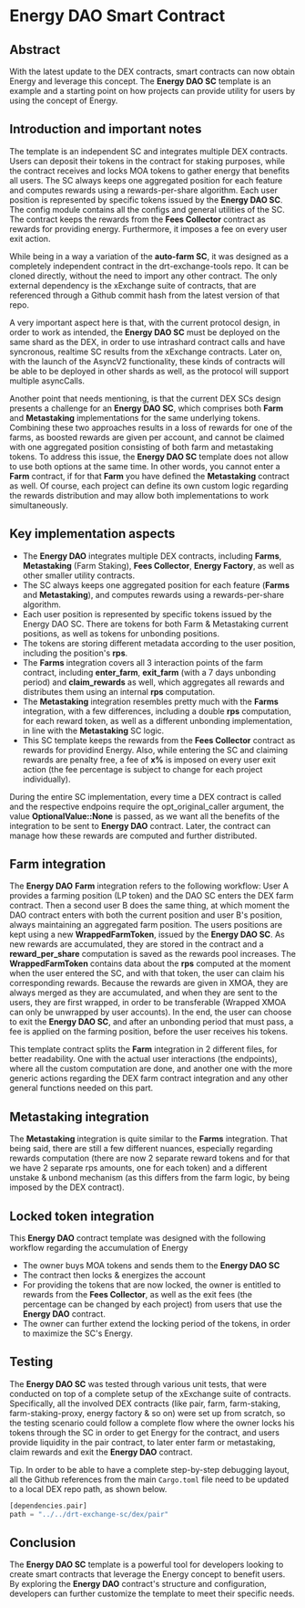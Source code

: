 # Energy DAO Smart Contract

## Abstract

With the latest update to the DEX contracts, smart contracts can now obtain Energy and leverage this concept. The __Energy DAO SC__ template is an example and a starting point on how projects can provide utility for users by using the concept of Energy.

## Introduction and important notes

The template is an independent SC and integrates multiple DEX contracts. Users can deposit their tokens in the contract for staking purposes, while the contract receives and locks MOA tokens to gather energy that benefits all users. The SC always keeps one aggregated position for each feature and computes rewards using a rewards-per-share algorithm. Each user position is represented by specific tokens issued by the __Energy DAO SC__. The config module contains all the configs and general utilities of the SC. The contract keeps the rewards from the __Fees Collector__ contract as rewards for providing energy. Furthermore, it imposes a fee on every user exit action.

While being in a way a variation of the __auto-farm SC__, it was designed as a completely independent contract in the drt-exchange-tools repo. It can be cloned directly, without the need to import any other contract. The only external dependency is the xExchange suite of contracts, that are referenced through a Github commit hash from the latest version of that repo.

A very important aspect here is that, with the current protocol design, in order to work as intended, the __Energy DAO SC__ must be deployed on the same shard as the DEX, in order to use intrashard contract calls and have syncronous, realtime SC results from the xExchange contracts.
Later on, with the launch of the AsyncV2 functionality, these kinds of contracts will be able to be deployed in other shards as well, as the protocol will support multiple asyncCalls.

Another point that needs mentioning, is that the current DEX SCs design presents a challenge for an __Energy DAO SC__, which comprises both __Farm__ and __Metastaking__ implementations for the same underlying tokens. Combining these two approaches results in a loss of rewards for one of the farms, as boosted rewards are given per account, and cannot be claimed with one aggregated position consisting of both farm and metastaking tokens. To address this issue, the __Energy DAO SC__ template does not allow to use both options at the same time. In other words, you cannot enter a __Farm__ contract, if for that __Farm__ you have defined the __Metastaking__ contract as well. Of course, each project can define its own custom logic regarding the rewards distribution and may allow both implementations to work simultaneously.

## Key implementation aspects

- The __Energy DAO__ integrates multiple DEX contracts, including __Farms__, __Metastaking__ (Farm Staking), __Fees Collector__, __Energy Factory__, as well as other smaller utility contracts.
- The SC always keeps one aggregated position for each feature (__Farms__ and __Metastaking__), and computes rewards using a rewards-per-share algorithm.
- Each user position is represented by specific tokens issued by the Energy DAO SC. There are tokens for both Farm & Metastaking current positions, as well as tokens for unbonding positions.
- The tokens are storing different metadata according to the user position, including the position's __rps__.
- The __Farms__ integration covers all 3 interaction points of the farm contract, including __enter_farm__, __exit_farm__ (with a 7 days unbonding period) and __claim_rewards__ as well, which aggregates all rewards and distributes them using an internal __rps__ computation.
- The __Metastaking__ integration resembles pretty much with the __Farms__ integration, with a few differences, including a double __rps__ computation, for each reward token, as well as a different unbonding implementation, in line with the __Metastaking__ SC logic.
- This SC template keeps the rewards from the __Fees Collector__ contract as rewards for providind Energy. Also, while entering the SC and claiming rewards are penalty free, a fee of __x%__ is imposed on every user exit action (the fee percentage is subject to change for each project individually).

During the entire SC implementation, every time a DEX contract is called and the respective endpoins require the opt_original_caller argument, the value __OptionalValue::None__ is passed, as we want all the benefits of the integration to be sent to __Energy DAO__ contract. Later, the contract can manage how these rewards are computed and further distributed.

## Farm integration

The __Energy DAO__ __Farm__ integration refers to the following workflow: User A provides a farming position (LP token) and the DAO SC enters the DEX farm contract. Then a second user B does the same thing, at which moment the DAO contract enters with both the current position and user B's position, always maintaining an aggregated farm position. The users positions are kept using a new __WrappedFarmToken__, issued by the __Energy DAO SC__. As new rewards are accumulated, they are stored in the contract and a __reward_per_share__ computation is saved as the rewards pool increases. The __WrappedFarmToken__ contains data about the __rps__ computed at the moment when the user entered the SC, and with that token, the user can claim his corresponding rewards. Because the rewards are given in XMOA, they are always merged as they are accumulated, and when they are sent to the users, they are first wrapped, in order to be transferable (Wrapped XMOA can only be unwrapped by user accounts). In the end, the user can choose to exit the __Energy DAO SC__, and after an unbonding period that must pass, a fee is applied on the farming position, before the user receives his tokens.

This template contract splits the __Farm__ integration in 2 different files, for better readability. One with the actual user interactions (the endpoints), where all the custom computation are done, and another one with the more generic actions regarding the DEX farm contract integration and any other general functions needed on this part.

## Metastaking integration

The __Metastaking__ integration is quite similar to the __Farms__ integration. That being said, there are still a few different nuances, especially regarding rewards computation (there are now 2 separate reward tokens and for that we have 2 separate rps amounts, one for each token) and a different unstake & unbond mechanism (as this differs from the farm logic, by being imposed by the DEX contract).

## Locked token integration

This __Energy DAO__ contract template was designed with the following workflow regarding the accumulation of Energy
- The owner buys MOA tokens and sends them to the __Energy DAO SC__
- The contract then locks & energizes the account
- For providing the tokens that are now locked, the owner is entitled to rewards from the __Fees Collector__, as well as the exit fees (the percentage can be changed by each project) from users that use the __Energy DAO__ contract.
- The owner can further extend the locking period of the tokens, in order to maximize the SC's Energy.

## Testing

The __Energy DAO SC__ was tested through various unit tests, that were conducted on top of a complete setup of the xExchange suite of contracts. Specifically, all the involved DEX contracts (like pair, farm, farm-staking, farm-staking-proxy, energy factory & so on) were set up from scratch, so the testing scenario could follow a complete flow where the owner locks his tokens through the SC in order to get Energy for the contract, and users provide liquidity in the pair contract, to later enter farm or metastaking, claim rewards and exit the __Energy DAO__ contract.

Tip. In order to be able to have a complete step-by-step debugging layout, all the Github references from the main `Cargo.toml` file need to be updated to a local DEX repo path, as shown below.
```rust
[dependencies.pair]
path = "../../drt-exchange-sc/dex/pair"
```

## Conclusion

The __Energy DAO SC__ template is a powerful tool for developers looking to create smart contracts that leverage the Energy concept to benefit users. By exploring the __Energy DAO__ contract's structure and configuration, developers can further customize the template to meet their specific needs.
